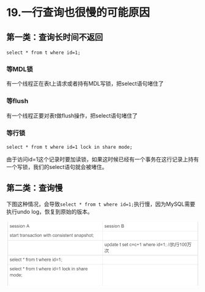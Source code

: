 # 19.一行查询也很慢的可能原因


## 第一类：查询长时间不返回

`select * from t where id=1;`

### 等MDL锁

有一个线程正在表t上请求或者持有MDL写锁，把select语句堵住了

### 等flush

有一个线程正要对表t做flush操作，把select语句堵住了

### 等行锁

`select * from t where id=1 lock in share mode; `

由于访问id=1这个记录时要加读锁，如果这时候已经有一个事务在这行记录上持有一个写锁，我们的select语句就会被堵住。

## 第二类：查询慢

下图这种情况，会导致`select * from t where id=1;`执行慢，因为MySQL需要执行undo log，恢复到原始的版本。

![一图流](/images/MySQL/19.png)




